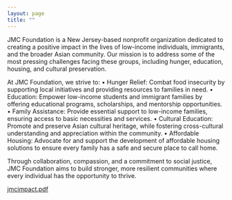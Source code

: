 ```yaml
---
layout: page
title: ""
---
```

JMC Foundation is a New Jersey-based nonprofit organization dedicated to creating a positive impact in the lives of low-income individuals, immigrants, and the broader Asian community. Our mission is to address some of the most pressing challenges facing these groups, including hunger, education, housing, and cultural preservation.

At JMC Foundation, we strive to:
    • Hunger Relief: Combat food insecurity by supporting local initiatives and providing resources to families in need.
    • Education: Empower low-income students and immigrant families by offering educational programs, scholarships, and mentorship opportunities.
    • Family Assistance: Provide essential support to low-income families, ensuring access to basic necessities and services.
    • Cultural Education: Promote and preserve Asian cultural heritage, while fostering cross-cultural understanding and appreciation within the community.
    • Affordable Housing: Advocate for and support the development of affordable housing solutions to ensure every family has a safe and secure place to call home.
    
Through collaboration, compassion, and a commitment to social justice, JMC Foundation aims to build stronger, more resilient communities where every individual has the opportunity to thrive.


[jmcimpact.pdf](https://github.com/user-attachments/files/17439730/jmcimpact.pdf)
